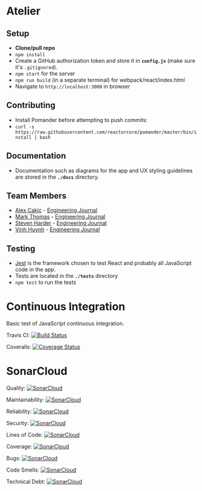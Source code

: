 # Atelier

## Setup
- **Clone/pull repo**
- `npm install`
- Create a GitHub authorization token and store it in **`config.js`** (make sure it's `.gitignored`).
- `npm start` for the server
- `npm run build` (in a separate terminal) for webpack/react/index.html
- Navigate to `http://localhost:3000` in browser

## Contributing
- Install Pomander before attempting to push commits:
- `curl -s https://raw.githubusercontent.com/reactorcore/pomander/master/bin/install | bash`

## Documentation
- Documentation such as diagrams for the app and UX styling guidelines are stored in the **`./docs`** directory.

## Team Members
- [Alex Cakic](https://github.com/aleksandar-cakic) - [Engineering Journal](https://gist.github.com/aleksandar-cakic/1f46fd75b3cefb7857a5bdbae9a6a53b)
- [Mark Thomas](https://github.com/MarkPThomas) - [Engineering Journal](https://gist.github.com/MarkPThomas/7ce6b7a2a48820ad1995afc5ee6ba506)
- [Steven Harder](https://github.com/stevenharderjr) - [Engineering Journal](https://gist.github.com/stevenharderjr/b2f158790eddc6b6257553fba2875694)
- [Vinh Huynh](https://gist.github.com/VinhH2402) - [Engineering Journal](https://gist.github.com/VinhH2402/28cd9f47f11ed1aef2836052cf96654d)


## Testing
- [Jest](https://jestjs.io/) is the framework chosen to test React and probably all JavaScript code in the app.
- Tests are located in the **`./tests`** directory
- ```npm test``` to run the tests

# Continuous Integration
Basic test of JavaScript continuous integration.

Travis CI: [![Build Status](https://travis-ci.com/rpp29-fec-gouda/atelier.svg?branch=main)](https://travis-ci.com/rpp29-fec-gouda/atelier.svg?branch=main)

Coveralls: [![Coverage Status](https://coveralls.io/repos/github/rpp29-fec-gouda/atelier/badge.svg?branch=main)](https://coveralls.io/github/rpp29-fec-gouda/atelier?branch=main)

# SonarCloud

Quality: [![SonarCloud](https://sonarcloud.io/api/project_badges/measure?project=continuous-integration-js&metric=alert_status)](https://sonarcloud.io/dashboard?id=continuous-integration-js)

Maintainability: [![SonarCloud](https://sonarcloud.io/api/project_badges/measure?project=continuous-integration-js&metric=sqale_rating)](https://sonarcloud.io/dashboard?id=continuous-integration-js)

Reliability: [![SonarCloud](https://sonarcloud.io/api/project_badges/measure?project=continuous-integration-js&metric=reliability_rating)](https://sonarcloud.io/dashboard?id=continuous-integration-js)

Security: [![SonarCloud](https://sonarcloud.io/api/project_badges/measure?project=continuous-integration-js&metric=security_rating)](https://sonarcloud.io/dashboard?id=continuous-integration-js)

Lines of Code: [![SonarCloud](https://sonarcloud.io/api/project_badges/measure?project=continuous-integration-js&metric=ncloc)](https://sonarcloud.io/dashboard?id=continuous-integration-js)

Coverage: [![SonarCloud](https://sonarcloud.io/api/project_badges/measure?project=continuous-integration-js&metric=coverage)](https://sonarcloud.io/dashboard?id=continuous-integration-js)

Bugs: [![SonarCloud](https://sonarcloud.io/api/project_badges/measure?project=continuous-integration-js&metric=bugs)](https://sonarcloud.io/dashboard?id=continuous-integration-js)

Code Smells: [![SonarCloud](https://sonarcloud.io/api/project_badges/measure?project=continuous-integration-js&metric=code_smells)](https://sonarcloud.io/dashboard?id=continuous-integration-js)

Technical Debt: [![SonarCloud](https://sonarcloud.io/api/project_badges/measure?project=continuous-integration-js&metric=sqale_index)](https://sonarcloud.io/dashboard?id=continuous-integration-js)